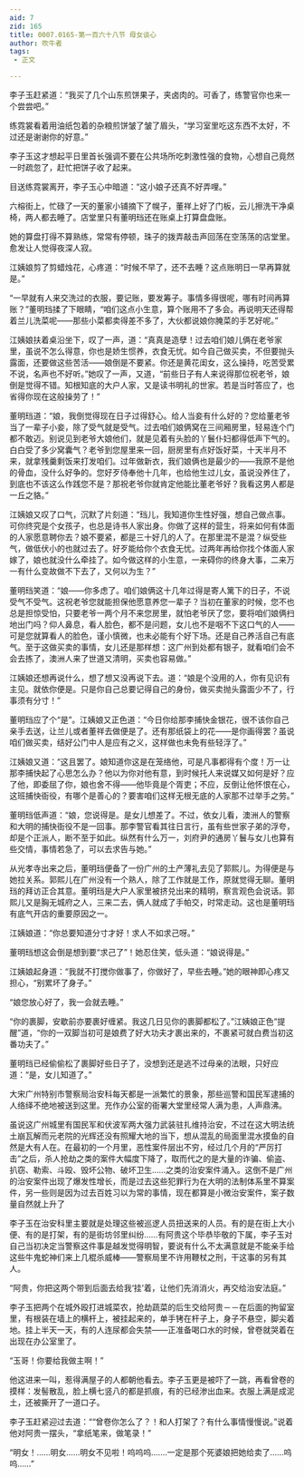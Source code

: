 ```yaml
---
aid: 7
zid: 165
title: 0007.0165-第一百六十八节 母女谈心
author: 吹牛者
tags: 
 - 正文

---
```




李子玉赶紧道：“我买了几个山东煎饼果子，夹卤肉的。可香了，练警官你也来一个尝尝吧。”

练霓裳看着用油纸包着的杂粮煎饼皱了皱了眉头，“学习室里吃这东西不太好，不过还是谢谢你的好意。”

李子玉这才想起平日里首长强调不要在公共场所吃刺激性强的食物，心想自己竟然一时疏忽了，赶忙把饼子收了起来。

目送练霓裳离开，李子玉心中暗道：“这小娘子还真不好弄哩。”

六榕街上，忙碌了一天的董家小铺摘下了幌子，董祥上好了门板，云儿擦洗干净桌椅，两人都去睡了。店堂里只有董明珰还在账桌上打算盘盘账。

她的算盘打得不算熟练，常常有停顿，珠子的拨弄敲击声回荡在空荡荡的店堂里。愈发让人觉得夜深人寂。

江姨娘剪了剪蜡烛花，心疼道：“时候不早了，还不去睡？这点账明日一早再算就是。”

“一早就有人来交洗过的衣服，要记账，要发筹子。事情多得很呢，哪有时间再算账？”董明珰揉了下眼睛，“咱们这点小生意，算个账用不了多会。再说明天还得帮着兰儿洗菜呢――那些小菜都卖得差不多了，大伙都说娘你腌菜的手艺好呢。”

江姨娘扶着桌沿坐下，叹了一声，道：“真真是造孽！过去咱们娘儿俩在老爷家里，虽说不怎么得意，你也是娇生惯养，衣食无忧。如今自己做买卖，不但要抛头露面，还要做这些苦活――娘倒是不要紧。你还是黄花闺女，这么操持，吃苦受累不说，名声也不好听。”她叹了一声，又道，“前些日子有人来说得那位祝老爷，娘倒是觉得不错。知根知底的大户人家，又是读书明礼的世家。若是当时答应了，也省得你现在这般操劳了！”

董明珰道：“娘，我倒觉得现在日子过得舒心。给人当妾有什么好的？您给董老爷当了一辈子小妾，除了受气就是受气。过去咱们娘俩窝在三间厢房里，轻易连个门都不敢迈。别说见到老爷大娘他们，就是见着有头脸的丫鬟仆妇都得低声下气的。白白受了多少窝囊气？老爷到您屋里来一回，厨房里有点好饭好菜，十天半月不来，就拿残羹剩饭来打发咱们。过年做新衣，我们娘俩也是最少的――我原不是他的骨血，没什么好争的。您好歹侍奉他十几年，也给他生过儿女，虽说没养住了，到底也不该这么作践您不是？那祝老爷你就肯定他能比董老爷好？我看这男人都是一丘之貉。”

江姨娘又叹了口气，沉默了片刻道：“珰儿，我知道你生性好强，想自己做点事。可你终究是个女孩子，也总是诗书人家出身。你做了这样的营生，将来如何有体面的人家愿意聘你去？娘不要紧，都是三十好几的人了。在那里混不是混？纵受些气，做低伏小的也就过去了。好歹能给你个衣食无忧。过两年再给你找个体面人家嫁了，娘也就没什么牵挂了。如今做这样的小生意，一来碍你的终身大事，二来万一有什么变故做不下去了，又何以为生？”

董明珰笑道：“娘――你多虑了。咱们娘俩这十几年过得是寄人篱下的日子，不说受气不受气。这祝老爷您就能担保他愿意养您一辈子？当初在董家的时候，您不也总是担惊受怕，只要老爷一两个月不来您房里，就怕老爷厌了您，要将咱们娘俩扫地出门吗？仰人鼻息，看人脸色，都不是问题，女儿也不是咽不下这口气的人――可是您就算看人的脸色，谨小慎微，也未必能有个好下场。还是自己养活自己有底气。至于这做买卖的事情，女儿还是那样想：这广州到处都有银子，就看咱们会不会去拣了，澳洲人来了世道又清明，买卖也容易做。”

江姨娘还想再说什么，想了想又没再说下去。道：“娘是个没用的人，你有见识有主见。就依你便是。只是你自己总要记得自己的身份，做买卖抛头露面少不了，行事须有分寸！”

董明珰应了个“是”。江姨娘又正色道：“今日你给那李捕快金银花，很不该你自己亲手去送，让兰儿或者董祥去做便是了。还有那纸袋上的花――是你画得罢？虽说咱们做买卖，结好公门中人是应有之义，这样做也未免有些轻浮了。”

江姨娘又道：“这且罢了。娘知道你这是在笼络他，可是凡事都得有个度！万一让那李捕快起了心思怎么办？他以为你对他有意，到时候托人来说媒又如何是好？应了他，即委屈了你，娘也舍不得――他毕竟是个胥吏；不应，反倒让他怀恨在心，这班捕快衙役，有哪个是善心的？要害咱们这样无根无底的人家那不过举手之劳。”

董明珰低声道：“娘，您说得是。是女儿想差了。不过，依女儿看，澳洲人的警察和大明的捕快衙役不是一回事。那李警官看其往日言行，虽有些世家子弟的浮夸，却是个正派人，断不至于如此。纵然有什么万一，刘府尹的通房丫鬟与女儿也算有些交情，事情若急了，可以去求告与她。”

从光孝寺出来之后，董明珰便备了一份广州的土产薄礼去见了郭熙儿。为得便是与她拉关系。郭熙儿在广州没有一个熟人，除了工作就是工作，原就觉得无聊。董明珰的拜访正合其意。董明珰是大户人家里被挤兑出来的精明，察言观色会说话。郭熙儿又是胸无城府之人，三来二去，俩人就成了手帕交，时常走动。这也是董明珰有底气开店的重要原因之一。

江姨娘道：“你总要知道分寸才好！求人不如求己呀。”

董明珰想这会倒是想到要“求己了”！她忍住笑，低头道：“娘说得是。”

江姨娘起身道：“我就不打搅你做事了，你做好了，早些去睡。”她的眼神即心疼又担心，“别累坏了身子。”

“娘您放心好了，我一会就去睡。”

“你的裹脚，安歇前亦要裹好缠紧。我这几日见你的裹脚都松了。”江姨娘正色“提醒”道，“你的一双脚当初可是娘费了好大功夫才裹出来的，不裹紧可就白费当初这番功夫了。”

董明珰已经偷偷松了裹脚好些日子了，没想到还是逃不过母亲的法眼，只好应道：“是，女儿知道了。”

大宋广州特别市警察局治安科每天都是一派繁忙的景象，那些巡警和国民军逮捕的人络绎不绝地被送到这里。充作办公室的衙署大堂里经常人满为患，人声鼎沸。

虽说这广州城里有国民军和伏波军两大强力武装驻扎维持治安，不过在这大明法统土崩瓦解而元老院的光辉还没有照耀大地的当下，想从混乱的局面里混水摸鱼的自然是大有人在。在最初的一个月里，恶性案件层出不穷，经过几个月的“严厉打击”之后，杀人抢劫之类的案件大幅度下降了，取而代之的是大量的诈骗、偷盗、扒窃、勒索、斗殴、毁坏公物、破坏卫生……之类的治安案件涌入。这倒不是广州的治安案件出现了爆发性增长，而是过去这些犯罪行为在大明的法制体系里不算案件，另一些则是因为过去百姓习以为常的事情，现在都算是小微治安案件，案子数量自然就上升了

李子玉在治安科里主要就是处理这些被巡逻人员扭送来的人员。有的是在街上大小便、有的是打架，有的是街坊邻里纠纷……有阿贵这个毕恭毕敬的下属，李子玉对自己当初决定当警察这件事是越发觉得明智，要说有什么不太满意就是不能亲手给这些牛鬼蛇神们来上几棍杀威棒――警察局里不许用鞭杖之刑，干这事的另有其人。

“阿贵，你把这两个带到后面去给我‘挂’着，让他们先消消火，再交给治安法庭。”

李子玉把两个在城外殴打进城菜农，抢劫蔬菜的后生交给阿贵－－在后面的拘留室里，有根装在墙上的横杆上，被挂起来的，单手铐在杆子上，身子不悬空，脚尖着地。挂上半天一天，有的人连尿都会失禁――正准备喝口水的时候，曾卷就哭着在出现在办公室里了。

“玉哥！你要给我做主啊！”

他这进来一叫，惹得满屋子的人都朝他看去。李子玉更是被吓了一跳，再看曾卷的摸样：发髻散乱，脸上横七竖八的都是抓痕，有的已经渗出血来。衣服上满是成泥土，还被撕开了一道口子。

李子玉赶紧迎过去道：““曾卷你怎么了？！和人打架了？有什么事情慢慢说。”说着他对阿贵一摆头，“拿纸笔来，做笔录！”

“明女！……明女……明女不见啦！呜呜呜.……一定是那个死婆娘把她给卖了……呜呜……”



